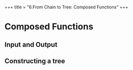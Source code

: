 +++
title = "6.From Chain to Tree: Composed Functions"
+++

# Composed Functions

## Input and Output

## Constructing a tree
